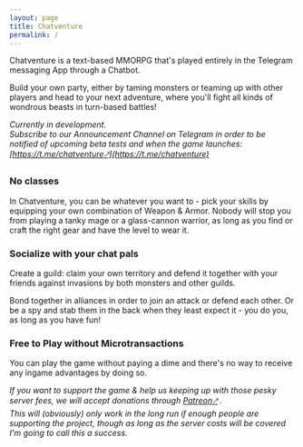 ```yaml
---
layout: page
title: Chatventure
permalink: /
---
```


Chatventure is a text-based MMORPG that's played entirely in the Telegram messaging App through a Chatbot.

Build your own party, either by taming monsters or teaming up with other players and head to your next adventure, where you'll fight all kinds of wondrous beasts in turn-based battles!

*Currently in development.*
<br>
*Subscribe to our Announcement Channel on Telegram in order to be notified of upcoming beta tests and when the game launches: [https://t.me/chatventure🡕](https://t.me/chatventure)*

### No classes
In Chatventure, you can be whatever you want to - pick your skills by equipping your own combination of Weapon & Armor. Nobody will stop you from playing a tanky mage or a glass-cannon warrior, as long as you find or craft the right gear and have the level to wear it.

### Socialize with your chat pals
Create a guild: claim your own territory and defend it together with your friends against invasions by both monsters and other guilds. 

Bond together in alliances in order to join an attack or defend each other. Or be a spy and stab them in the back when they least expect it - you do you, as long as you have fun!

### Free to Play without Microtransactions
You can play the game without paying a dime and there's no way to receive any ingame advantages by doing so.

*If you want to support the game & help us keeping up with those pesky server fees, we will accept donations through [Patreon🡕](https://www.patreon.com/Chatventure) .<br>
This will (obviously) only work in the long run if enough people are supporting the project, though as long as the server costs will be covered I'm going to call this a success.*